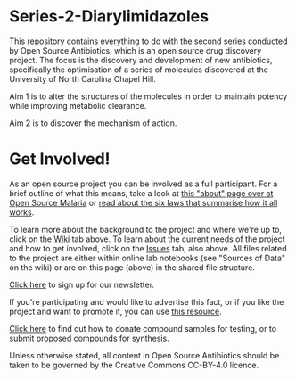 # Series-2-Diarylimidazoles

This repository contains everything to do with the second series conducted by Open Source Antibiotics, which is an open source drug discovery project. The focus is the discovery and development of new antibiotics, specifically the optimisation of a series of molecules discovered at the University of North Carolina Chapel Hill. 

Aim 1 is to alter the structures of the molecules in order to maintain potency while improving metabolic clearance.

Aim 2 is to discover the mechanism of action.


# Get Involved!

As an open source project you can be involved as a full participant. For a brief outline of what this means, take a look at [this "about" page over at Open Source Malaria](https://github.com/OpenSourceMalaria/About-StartHere-FAQ) or [read about the six laws that summarise how it all works](https://onlinelibrary.wiley.com/doi/full/10.1002/cmdc.201900565).

To learn more about the background to the project and where we're up to, click on the [Wiki](https://github.com/opensourceantibiotics/Series-2-Diarylimidazoles/wiki) tab above. To learn about the current needs of the project and how to get involved, click on the [Issues](https://github.com/opensourceantibiotics/Series-2-Diarylimidazoles/issues) tab, also above. All files related to the project are either within online lab notebooks (see "Sources of Data" on the wiki) or are on this page (above) in the shared file structure.

[Click here](https://docs.google.com/forms/d/e/1FAIpQLSf4UieL5pRQqN5rOL4q-t57qcpJhHG_jqMXV774FPUJBmnBbQ/viewform) to sign up for our newsletter.

If you're participating and would like to advertise this fact, or if you like the project and want to promote it, you can use [this resource](https://github.com/opensourceantibiotics/OSA_Tech_Ops/issues/1).

[Click here](https://github.com/opensourceantibiotics/Series-2-Diarylimidazoles/wiki/Submissions%2C-Resources%2C-and-Data) to find out how to donate compound samples for testing, or to submit proposed compounds for synthesis.

Unless otherwise stated, all content in Open Source Antibiotics should be taken to be governed by the Creative Commons CC-BY-4.0 licence.
